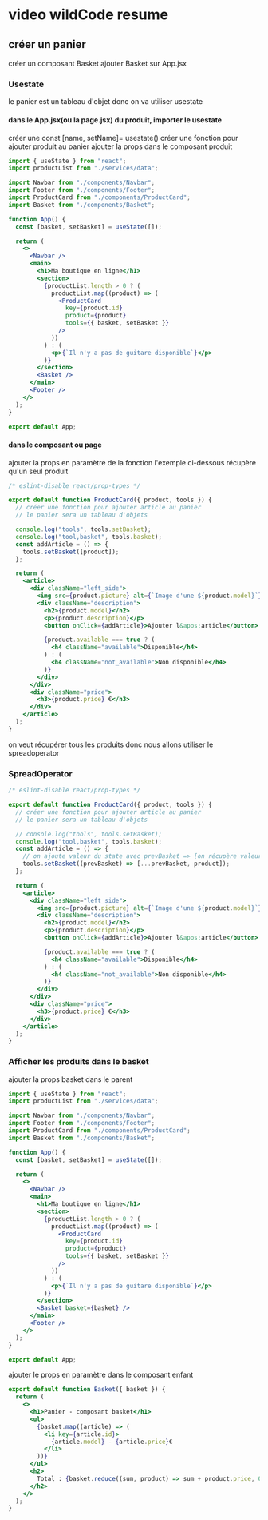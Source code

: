 # video wildCode resume

## créer un panier

créer un composant Basket
ajouter Basket sur App.jsx

### Usestate

le panier est un tableau d'objet donc on va utiliser usestate

#### dans le App.jsx(ou la page.jsx) du produit, importer le usestate

créer une const [name, setName]= usestate()
créer une fonction pour ajouter produit au panier
ajouter la props dans le composant produit

```jsx
import { useState } from "react";
import productList from "./services/data";

import Navbar from "./components/Navbar";
import Footer from "./components/Footer";
import ProductCard from "./components/ProductCard";
import Basket from "./components/Basket";

function App() {
  const [basket, setBasket] = useState([]);

  return (
    <>
      <Navbar />
      <main>
        <h1>Ma boutique en ligne</h1>
        <section>
          {productList.length > 0 ? (
            productList.map((product) => (
              <ProductCard
                key={product.id}
                product={product}
                tools={{ basket, setBasket }}
              />
            ))
          ) : (
            <p>{`Il n'y a pas de guitare disponible`}</p>
          )}
        </section>
        <Basket />
      </main>
      <Footer />
    </>
  );
}

export default App;
```

#### dans le composant ou page

ajouter la props en paramètre de la fonction
l'exemple ci-dessous récupère qu'un seul produit

```jsx
/* eslint-disable react/prop-types */

export default function ProductCard({ product, tools }) {
  // créer une fonction pour ajouter article au panier
  // le panier sera un tableau d'objets

  console.log("tools", tools.setBasket);
  console.log("tool,basket", tools.basket);
  const addArticle = () => {
    tools.setBasket([product]);
  };

  return (
    <article>
      <div className="left_side">
        <img src={product.picture} alt={`Image d'une ${product.model}`} />
        <div className="description">
          <h2>{product.model}</h2>
          <p>{product.description}</p>
          <button onClick={addArticle}>Ajouter l&apos;article</button>

          {product.available === true ? (
            <h4 className="available">Disponible</h4>
          ) : (
            <h4 className="not_available">Non disponible</h4>
          )}
        </div>
      </div>
      <div className="price">
        <h3>{product.price} €</h3>
      </div>
    </article>
  );
}
```

on veut récupérer tous les produits donc nous allons utiliser le spreadoperator

### SpreadOperator

```jsx
/* eslint-disable react/prop-types */

export default function ProductCard({ product, tools }) {
  // créer une fonction pour ajouter article au panier
  // le panier sera un tableau d'objets

  // console.log("tools", tools.setBasket);
  console.log("tool,basket", tools.basket);
  const addArticle = () => {
    // on ajoute valeur du state avec prevBasket => [on récupère valeur actuelle et on ajoute le produit]
    tools.setBasket((prevBasket) => [...prevBasket, product]);
  };

  return (
    <article>
      <div className="left_side">
        <img src={product.picture} alt={`Image d'une ${product.model}`} />
        <div className="description">
          <h2>{product.model}</h2>
          <p>{product.description}</p>
          <button onClick={addArticle}>Ajouter l&apos;article</button>

          {product.available === true ? (
            <h4 className="available">Disponible</h4>
          ) : (
            <h4 className="not_available">Non disponible</h4>
          )}
        </div>
      </div>
      <div className="price">
        <h3>{product.price} €</h3>
      </div>
    </article>
  );
}
```

### Afficher les produits dans le basket

ajouter la props basket dans le parent

```jsx
import { useState } from "react";
import productList from "./services/data";

import Navbar from "./components/Navbar";
import Footer from "./components/Footer";
import ProductCard from "./components/ProductCard";
import Basket from "./components/Basket";

function App() {
  const [basket, setBasket] = useState([]);

  return (
    <>
      <Navbar />
      <main>
        <h1>Ma boutique en ligne</h1>
        <section>
          {productList.length > 0 ? (
            productList.map((product) => (
              <ProductCard
                key={product.id}
                product={product}
                tools={{ basket, setBasket }}
              />
            ))
          ) : (
            <p>{`Il n'y a pas de guitare disponible`}</p>
          )}
        </section>
        <Basket basket={basket} />
      </main>
      <Footer />
    </>
  );
}

export default App;
```

ajouter le props en paramètre dans le composant enfant

```jsx
export default function Basket({ basket }) {
  return (
    <>
      <h1>Panier - composant basket</h1>
      <ul>
        {basket.map((article) => (
          <li key={article.id}>
            {article.model} - {article.price}€
          </li>
        ))}
      </ul>
      <h2>
        Total : {basket.reduce((sum, product) => sum + product.price, 0)}€
      </h2>
    </>
  );
}
```
